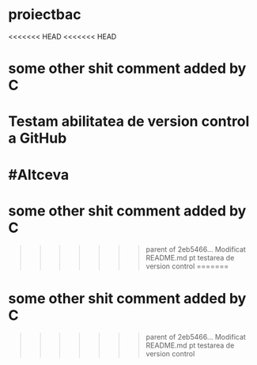 # proiectbac

<<<<<<< HEAD
<<<<<<< HEAD
# some other shit comment added by C

# Testam abilitatea de version control a GitHub

#Altceva
=======
# some other shit comment added by C
>>>>>>> parent of 2eb5466... Modificat README.md pt testarea de version control
=======
# some other shit comment added by C
>>>>>>> parent of 2eb5466... Modificat README.md pt testarea de version control

